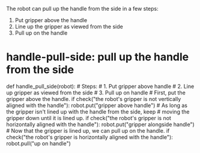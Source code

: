 

The robot can pull up the handle from the side in a few steps:

1. Put gripper above the handle 
2. Line up the gripper as viewed from the side
3. Pull up on the handle

# handle-pull-side: pull up the handle from the side
def handle_pull_side(robot):
    # Steps:
    #  1. Put gripper above handle
    #  2. Line up gripper as viewed from the side
    #  3. Pull up on handle
    # First, put the gripper above the handle.
    if check("the robot's gripper is not vertically aligned with the handle"):
        robot.put("gripper above handle")
    # As long as the gripper isn't lined up with the handle from the side, keep
    # moving the gripper down until it is lined up.
    if check("the robot's gripper is not horizontally aligned with the handle"):
        robot.put("gripper alongside handle")
    # Now that the gripper is lined up, we can pull up on the handle.
    if check("the robot's gripper is horizontally aligned with the handle"):
        robot.pull("up on handle")
